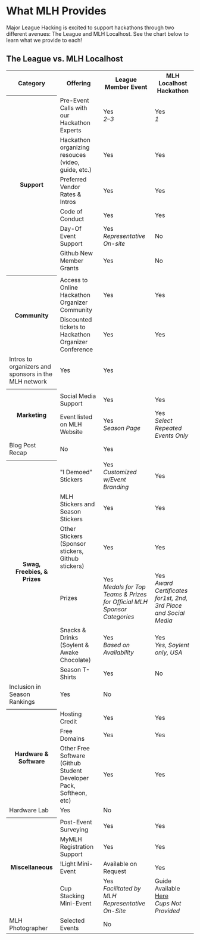 # What MLH Provides

Major League Hacking is excited to support hackathons through two different avenues: The League and MLH Localhost. See the chart below to learn what we provide to each!

## The League vs. MLH Localhost

<table>

  <tr>
    <th> Category </th>
    <th> Offering </th>
    <th> League Member Event </th>
    <th> MLH Localhost Hackathon </th>
  </tr>

  <tr>
    <th rowspan="7"> Support </th>
  </tr>
  <tr>
    <td> Pre-Event Calls with our Hackathon Experts </td>
    <td> Yes <br> <em>2&ndash;3</em> </td>
    <td> Yes <br> <em> 1 </em> </td>
  </tr>
  <tr>
    <td> Hackathon organizing resouces (video, guide, etc.) </td>
    <td> Yes </td>
    <td> Yes </td>
  </tr>
  <tr>
    <td> Preferred Vendor Rates & Intros </td>
    <td> Yes </td>
    <td> Yes </td>
  </tr>
  <tr>
    <td> Code of Conduct </td>
    <td> Yes </td>
    <td> Yes </td>
  </tr>
  <tr>
    <td> Day-Of Event Support </td>
    <td> Yes <br> <em> Representative On-site </em> </td>
    <td> No </td>
  </tr>
  <tr>
    <td> Github New Member Grants </td>
    <td> Yes </td>
    <td> No </td>
  </tr>
  <tr>
    <td> </td>
    <td> </td>
    <td> </td>
    <td> </td>
  </tr>

  <tr>
    <th rowspan="3"> Community </td>
  </tr>

  <tr>
    <td> Access to Online Hackathon Organizer Community </td>
    <td> Yes </td>
    <td> Yes </td>
  </tr>
  <tr>
    <td> Discounted tickets to Hackathon Organizer Conference </td>
    <td> Yes </td>
    <td> Yes </td>
  </tr>
  <tr>
    <td> Intros to organizers and sponsors in the MLH network </td>
    <td> Yes </td>
    <td> Yes </td>
  </tr>
  <tr>
    <td> </td>
    <td> </td>
    <td> </td>
    <td> </td>
  </tr>

  <tr>
    <th rowspan="3"> Marketing </th>
    <td>  </td>
    <td>  </td>
    <td>  </td>
  </tr>
  <tr>
    <td> Social Media Support </td>
    <td> Yes </td>
    <td> Yes </td>
  </tr>
  <tr>
    <td> Event listed on MLH Website </td>
    <td> Yes <br> <em>Season Page</em> </td>
    <td> Yes <br> <em>Select Repeated Events Only</em></td>
  </tr>
  <tr>
    <td> Blog Post Recap </td>
    <td> No </td>
    <td> Yes </td>
  </tr>
  <tr>
    <td> </td>
    <td> </td>
    <td> </td>
    <td> </td>
  </tr>

  <tr>
    <th rowspan="7"> Swag, Freebies, &amp; Prizes </td>
  </tr>
  <tr>
    <td> "I Demoed" Stickers </td>
    <td> Yes <br> <em> Customized w/Event Branding </em> </td>
    <td> Yes </td>
  </tr>
  <tr>
    <td> MLH Stickers and Season Stickers </td>
    <td> Yes </td>
    <td> Yes </td>
  </tr>
  <tr>
    <td> Other Stickers (Sponsor stickers, Github stickers) </td>
    <td> Yes </td>
    <td> Yes </td>
  </tr>
  <tr>
    <td> Prizes </td>
    <td> Yes <br> <em> Medals for Top Teams & Prizes for Official MLH Sponsor Categories </em> </td>
    <td> Yes <br> <em> Award Certificates for1st, 2nd, 3rd Place and Social Media </td>
  </tr>
  <tr>
    <td> Snacks & Drinks (Soylent &amp; Awake Chocolate) </td>
    <td> Yes <br> <em>Based on Availability</em </td>
    <td> Yes <br> <em> Yes, Soylent only, USA </em> </td>
  </tr>
  <tr>
    <td> Season T-Shirts </td>
    <td> Yes </td>
    <td> No </td>
  </tr>
  <tr>
    <td> Inclusion in Season Rankings </td>
    <td> Yes </td>
    <td> No </td>
  </tr>
  <tr>
    <td> </td>
    <td> </td>
    <td> </td>
    <td> </td>
  </tr>

  <tr>
    <th rowspan="4"> Hardware &amp; Software</th>
  </tr>
  <tr>
    <td> Hosting Credit </td>
    <td> Yes </td>
    <td> Yes </td>
  </tr>
  <tr>
    <td> Free Domains </td>
    <td> Yes </td>
    <td> Yes </td>
  </tr>
  <tr>
    <td> Other Free Software (Github Student Developer Pack, Softheon, etc)</td>
    <td> Yes </td>
    <td> Yes </td>
  </tr>
  <tr>
    <td> Hardware Lab </td>
    <td> Yes </td>
    <td> No </td>
  </tr>
  <tr>
    <td> </td>
    <td> </td>
    <td> </td>
    <td> </td>
  </tr>

  <tr>
    <th rowspan="5"> Miscellaneous </th>
  </tr>
  <tr>
    <td> Post-Event Surveying </td>
    <td> Yes </td>
    <td> Yes </td>
  </tr>
  <tr>
    <td> MyMLH Registration Support </td>
    <td> Yes </td>
    <td> Yes </td>
  </tr>
  <tr>
    <td> !Light Mini-Event </td>
    <td> Available on Request </td>
    <td> Yes </td>
  </tr>
  <tr>
    <td> Cup Stacking Mini-Event </td>
    <td> Yes <br> <em> Facilitated by MLH Representative On-Site </td>
    <td> Guide Available <a href="Organizer-Resources/Cup-Stacking.md"> Here </a> <br> <em> Cups Not Provided </em> </td>
  </tr>
  <tr>
    <td> MLH Photographer </td>
    <td> Selected Events </td>
    <td> No </td>
  </tr>

</table>
